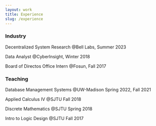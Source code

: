 ```yaml
---
layout: work
title: Experience
slug: /experience
---
```


### Industry
Decentralized System Research @Bell Labs, Summer 2023

Data Analyst @CyberInsight, Winter 2018

Board of Directos Office Intern @Fosun, Fall 2017


### Teaching

Database Management Systems @UW-Madison Spring 2022, Fall 2021

Applied Calculus IV @SJTU Fall 2018

Discrete Mathematics @SJTU Spring 2018

Intro to Logic Design @SJTU Fall 2017

